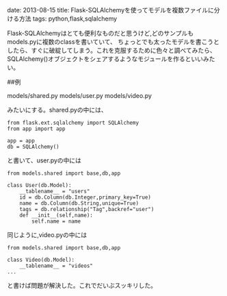 date: 2013-08-15
title: Flask-SQLAlchemyを使ってモデルを複数ファイルに分ける方法
tags: python,flask,sqlalchemy

Flask-SQLAlchemyはとても便利なものだと思うけど,どのサンプルもmodels.pyに複数のclassを書いていて、
ちょっとでも太ったモデルを書こうとしたら、すぐに破綻してしまう。これを克服するために色々と調べてみたら、
SQLAlchemy()オブジェクトをシェアするようなモジュールを作るといいみたい。


##例

models/shared.py
models/user.py
models/video.py

みたいにする。shared.pyの中には、


	from flask.ext.sqlalchemy import SQLAlchemy
	from app import app

	app = app
	db = SQLAlchemy()

と書いて、user.pyの中には

	from models.shared import base,db,app

	class User(db.Model):
	    __tablename__ = "users"
	    id = db.Column(db.Integer,primary_key=True)
	    name = db.Column(db.String,unique=True)
	    tags = db.relationship("Tag",backref="user")
	    def __init__(self,name):
	        self.name = name

同じように,video.pyの中には

	from models.shared import base,db,app

	class Video(db.Model):
		__tablename__ = "videos"
	...


と書けば問題が解決した。これでだいぶスッキリした。












